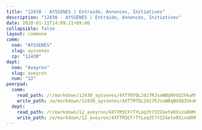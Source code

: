 ```yaml
---
title: "12430 - AYSSENES | Entraide, Annonces, Initiatives"
description: "12430 - AYSSENES | Entraide, Annonces, Initiatives"
date: 2020-01-11T14:09:21+09:00
collapsible: false
layout: commune
comm:
  nom: "AYSSENES"
  slug: ayssenes
  cp: "12430"
dept:
  nom: "Aveyron"
  slug: aveyron
  num: "12"
peerpad:
  comm:
    read_path: /r/markdown/12430_ayssenes/4XTTM7QL2dz7RJsaWBqNVGQ2hkaMsVtT4WCTKC9HqBtrsCKnv
    write_path: /w/markdown/12430_ayssenes/4XTTM7QL2dz7RJsaWBqNVGQ2hkaMsVtT4WCTKC9HqBtrsCKnv-K3TgV5knxkpcnBHtTQSA8JBoYWUWbSeiiuGCQXoM7zhwHSMsZWPFHGppEPaiV43gBcQaVf31KPK9Pvx46a3wzr7VTKCKdWxgYxUvaHQaMEkuR6hFZASQHVy2hCeAWBQNBkey44Na
  dept:
    read_path: /r/markdown/12_aveyron/4XTTM3CFrTYLeq3t7YZ2GeteRXina8HMy585xLdATaEm28gJq
    write_path: /w/markdown/12_aveyron/4XTTM3CFrTYLeq3t7YZ2GeteRXina8HMy585xLdATaEm28gJq-K3TgUfu3tdsvnJNzfCjLcQBm4uQ83gag77qnaAo9pjUvbpQyfAVAxJdyULKffeJFVcGHHVraYZNVQhiGBeBUKBFLy2Vr8dapgU6tQCmoJQ6dgnoqRGmK9bSxqhW9VArfxRuTPcgV
---
```


